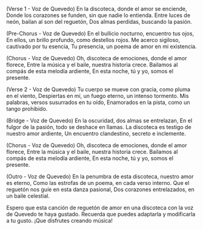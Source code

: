 (Verse 1 - Voz de Quevedo)
En la discoteca, donde el amor se enciende,
Donde los corazones se funden, sin que nadie lo entienda.
Entre luces de neón, bailan al son del reguetón,
Dos almas perdidas, buscando la pasión.

(Pre-Chorus - Voz de Quevedo)
En el bullicio nocturno, encuentro tus ojos,
En ellos, un brillo profundo, como destellos rojos.
Me acerco sigiloso, cautivado por tu esencia,
Tu presencia, un poema de amor en mi existencia.

(Chorus - Voz de Quevedo)
Oh, discoteca de emociones, donde el amor florece,
Entre la música y el baile, nuestra historia crece.
Bailamos al compás de esta melodía ardiente,
En esta noche, tú y yo, somos el presente.

(Verse 2 - Voz de Quevedo)
Tu cuerpo se mueve con gracia, como pluma en el viento,
Despiertas en mí, un fuego eterno, un intenso tormento.
Mis palabras, versos susurrados en tu oído,
Enamorados en la pista, como un tango prohibido.

(Bridge - Voz de Quevedo)
En la oscuridad, dos almas se entrelazan,
En el fulgor de la pasión, todo se deshace en llamas.
La discoteca es testigo de nuestro amor ardiente,
Un encuentro clandestino, secreto e inclemente.

(Chorus - Voz de Quevedo)
Oh, discoteca de emociones, donde el amor florece,
Entre la música y el baile, nuestra historia crece.
Bailamos al compás de esta melodía ardiente,
En esta noche, tú y yo, somos el presente.

(Outro - Voz de Quevedo)
En la penumbra de esta discoteca, nuestro amor es eterno,
Como las estrofas de un poema, en cada verso interno.
Que el reguetón nos guíe en esta danza pasional,
Dos corazones entrelazados, en un baile celestial.

Espero que esta canción de reguetón de amor en una discoteca con la voz de Quevedo te haya gustado. Recuerda que puedes adaptarla y modificarla a tu gusto. ¡Que disfrutes creando música!
